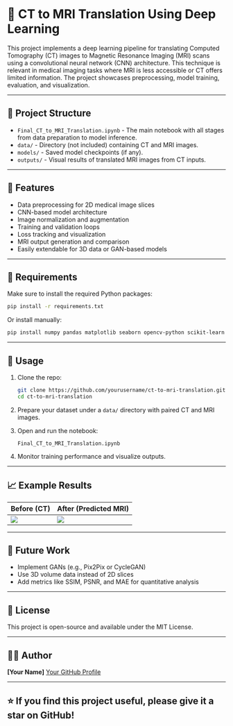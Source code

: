 # 🧠 CT to MRI Translation Using Deep Learning

This project implements a deep learning pipeline for translating Computed Tomography (CT) images to Magnetic Resonance Imaging (MRI) scans using a convolutional neural network (CNN) architecture. This technique is relevant in medical imaging tasks where MRI is less accessible or CT offers limited information. The project showcases preprocessing, model training, evaluation, and visualization.

---

## 📂 Project Structure

- `Final_CT_to_MRI_Translation.ipynb` - The main notebook with all stages from data preparation to model inference.
- `data/` - Directory (not included) containing CT and MRI images.
- `models/` - Saved model checkpoints (if any).
- `outputs/` - Visual results of translated MRI images from CT inputs.

---

## 📌 Features

- Data preprocessing for 2D medical image slices
- CNN-based model architecture
- Image normalization and augmentation
- Training and validation loops
- Loss tracking and visualization
- MRI output generation and comparison
- Easily extendable for 3D data or GAN-based models

---

## 🧪 Requirements

Make sure to install the required Python packages:

```bash
pip install -r requirements.txt
````

Or install manually:

```bash
pip install numpy pandas matplotlib seaborn opencv-python scikit-learn tensorflow keras
```

---

## 🚀 Usage

1. Clone the repo:

   ```bash
   git clone https://github.com/yourusername/ct-to-mri-translation.git
   cd ct-to-mri-translation
   ```

2. Prepare your dataset under a `data/` directory with paired CT and MRI images.

3. Open and run the notebook:

   ```
   Final_CT_to_MRI_Translation.ipynb
   ```

4. Monitor training performance and visualize outputs.

---

## 📈 Example Results

| Before (CT) | After (Predicted MRI) |
|-------------|------------------------|
| ![](https://github.com/user-attachments/assets/8c58b067-2c32-4c3b-a8e3-5f3886bf079f) | ![](https://github.com/user-attachments/assets/18512476-7b41-4ae3-a4ec-6efc68770a88) |

---

## 🧠 Future Work

* Implement GANs (e.g., Pix2Pix or CycleGAN)
* Use 3D volume data instead of 2D slices
* Add metrics like SSIM, PSNR, and MAE for quantitative analysis

---

## 📄 License

This project is open-source and available under the MIT License.

---

## 👨‍💻 Author

**\[Your Name]**
[Your GitHub Profile](https://github.com/Sayedalihassaan)

---

## ⭐️ If you find this project useful, please give it a star on GitHub!
